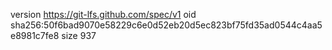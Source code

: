 version https://git-lfs.github.com/spec/v1
oid sha256:50f6bad9070e58229c6e0d52eb20d5ec823bf75fd35ad0544c4aa5e8981c7fe8
size 937
